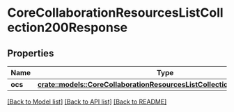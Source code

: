 # CoreCollaborationResourcesListCollection200Response

## Properties

Name | Type | Description | Notes
------------ | ------------- | ------------- | -------------
**ocs** | [**crate::models::CoreCollaborationResourcesListCollection200ResponseOcs**](core_collaboration_resources_list_collection_200_response_ocs.md) |  | 

[[Back to Model list]](../README.md#documentation-for-models) [[Back to API list]](../README.md#documentation-for-api-endpoints) [[Back to README]](../README.md)


